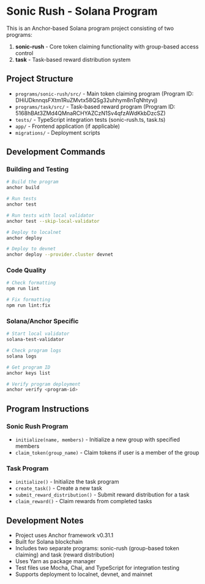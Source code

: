 # Sonic Rush - Solana Program

This is an Anchor-based Solana program project consisting of two programs:
1. **sonic-rush** - Core token claiming functionality with group-based access control
2. **task** - Task-based reward distribution system

## Project Structure

- `programs/sonic-rush/src/` - Main token claiming program (Program ID: DHiUDknnqsFXtm1RuZMvtx58QSg32uhhym8nTqNhtyvj)
- `programs/task/src/` - Task-based reward program (Program ID: 5168hBAt3ZMd4QMnaRCHYAZCzN1Sv4qfzAWdKkbDzcSZ)
- `tests/` - TypeScript integration tests (sonic-rush.ts, task.ts)
- `app/` - Frontend application (if applicable)
- `migrations/` - Deployment scripts

## Development Commands

### Building and Testing
```bash
# Build the program
anchor build

# Run tests
anchor test

# Run tests with local validator
anchor test --skip-local-validator

# Deploy to localnet
anchor deploy

# Deploy to devnet
anchor deploy --provider.cluster devnet
```

### Code Quality
```bash
# Check formatting
npm run lint

# Fix formatting
npm run lint:fix
```

### Solana/Anchor Specific
```bash
# Start local validator
solana-test-validator

# Check program logs
solana logs

# Get program ID
anchor keys list

# Verify program deployment
anchor verify <program-id>
```

## Program Instructions

### Sonic Rush Program
- `initialize(name, members)` - Initialize a new group with specified members
- `claim_token(group_name)` - Claim tokens if user is a member of the group

### Task Program
- `initialize()` - Initialize the task program
- `create_task()` - Create a new task
- `submit_reward_distribution()` - Submit reward distribution for a task
- `claim_reward()` - Claim rewards from completed tasks

## Development Notes

- Project uses Anchor framework v0.31.1
- Built for Solana blockchain
- Includes two separate programs: sonic-rush (group-based token claiming) and task (reward distribution)
- Uses Yarn as package manager
- Test files use Mocha, Chai, and TypeScript for integration testing
- Supports deployment to localnet, devnet, and mainnet